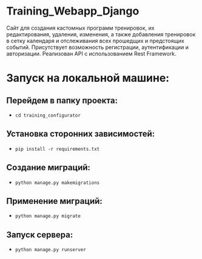 # Training_Webapp_Django

Сайт для создания кастомных программ тренировок, их редактирования, удаления, изменения, а также добавления тренировок в сетку календаря и отслеживания всех прошедщих и предстоящих событий.
Присутствует возможность регистрации, аутентификации и авторизации.
Реализован API с использованием Rest Framework. 


# Запуск на локальной машине:


## Перейдем в папку проекта:

* ```cd training_configurator```

## Установка сторонних зависимостей:

* ```pip install -r requirements.txt```

## Создание миграций:

* ```python manage.py makemigrations```

## Применение миграций:

* ```python manage.py migrate```

## Запуск сервера:

* ```python manage.py runserver```
